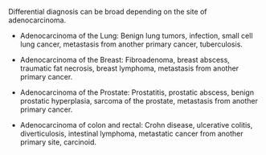 Differential diagnosis can be broad depending on the site of adenocarcinoma.

- Adenocarcinoma of the Lung: Benign lung tumors, infection, small cell lung cancer, metastasis from another primary cancer, tuberculosis.

- Adenocarcinoma of the Breast: Fibroadenoma, breast abscess, traumatic fat necrosis, breast lymphoma, metastasis from another primary cancer.

- Adenocarcinoma of the Prostate: Prostatitis, prostatic abscess, benign prostatic hyperplasia, sarcoma of the prostate, metastasis from another primary cancer.

- Adenocarcinoma of colon and rectal: Crohn disease, ulcerative colitis, diverticulosis, intestinal lymphoma, metastatic cancer from another primary site, carcinoid.